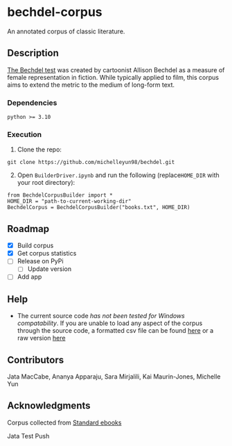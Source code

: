 # bechdel-corpus

An annotated corpus of classic literature.

## Description

[The Bechdel test](https://en.wikipedia.org/wiki/Bechdel_test) was created by cartoonist Allison Bechdel as a measure of female representation in fiction. While typically applied to film, this corpus aims to extend the metric to the medium of long-form text.

### Dependencies

```
python >= 3.10
```

### Execution

1. Clone the repo:
```
git clone https://github.com/michelleyun98/bechdel.git
```
2. Open `BuilderDriver.ipynb` and run the following (replace`HOME_DIR` with your root directory):
```
from BechdelCorpusBuilder import *
HOME_DIR = "path-to-current-working-dir"
BechdelCorpus = BechdelCorpusBuilder("books.txt", HOME_DIR)
```

## Roadmap

- [x] Build corpus
- [x] Get corpus statistics
- [ ] Release on PyPi
    - [ ] Update version
- [ ] Add app

## Help
* The current source code *has not been tested for Windows compatability*. If you are unable to load any aspect of the corpus through the source code, a formatted csv file can be found [here](https://drive.google.com/file/d/1ROzDxVOKK_J9WVFT7w2VgGGY4s9Jp9Vy/view?usp=share_link) 
or a raw version [here](https://raw.githubusercontent.com/michelleyun98/bechdel/main/meta/corpus.csv)

## Contributors

Jata MacCabe, Ananya Apparaju, Sara Mirjalili, Kai Maurin-Jones, Michelle Yun

## Acknowledgments
Corpus collected from [Standard ebooks](https://standardebooks.org)

Jata Test Push